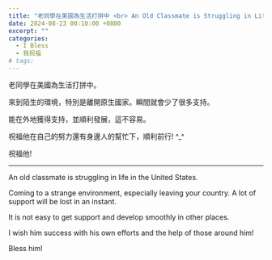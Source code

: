 ```yaml
---
title: "老同學在美國為生活打拼中 <br> An Old Classmate is Struggling in Life in the United States"
date: 2024-08-23 00:10:00 +0800
excerpt: ""
categories:
  - I Bless
  - 我祝福
# tags:
---
```


老同學在美國為生活打拼中。

來到陌生的環境，特別是離開原生國家。瞬間就會少了很多支持。

能在外地獲得支持，並順利發展，這不容易。

祝福他在自己的努力還有身邊人的幫忙下，順利前行! ^_^

祝福他!

---

An old classmate is struggling in life in the United States.

Coming to a strange environment, especially leaving your country. A lot of support will be lost in an instant.

It is not easy to get support and develop smoothly in other places.

I wish him success with his own efforts and the help of those around him!

Bless him!

<!--
FB: 
Sam Wu的FB post
facebook.com/zwoodwu/posts/pfbid0iaefkz7FvRY5RW5ws7pSgLtreAnivsdwz8B9L38gNm68vY2ACrvYEgzX9ZvjwVUWl

Twitter:

-->

